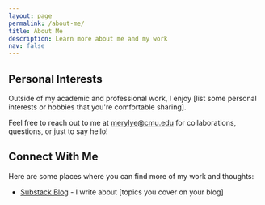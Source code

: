 ```yaml
---
layout: page
permalink: /about-me/
title: About Me
description: Learn more about me and my work
nav: false
---
```


## Personal Interests

Outside of my academic and professional work, I enjoy [list some personal interests or hobbies that you're comfortable sharing].

Feel free to reach out to me at merylye@cmu.edu for collaborations, questions, or just to say hello!

## Connect With Me

Here are some places where you can find more of my work and thoughts:

* [Substack Blog](https://substack.com/@cowthattypes) - I write about [topics you cover on your blog]

